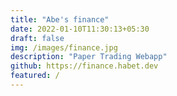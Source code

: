 ```yaml
---
title: "Abe's finance"
date: 2022-01-10T11:30:13+05:30
draft: false
img: /images/finance.jpg
description: "Paper Trading Webapp"
github: https://finance.habet.dev
featured: /
---
```

